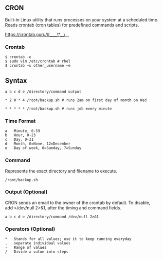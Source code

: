 ## CRON

Built-in Linux utility that runs processes on your system at a scheduled time. Reads crontab (cron tables) for predefined commands and scripts.

https://crontab.guru/#____\*__\__

### Crontab

```console
$ crontab -e
$ sudo vim /etc/crontab # rhel
$ crontab –u other_username –e
```

## Syntax

```
a b c d e /directory/command output

* 2 0 * 4 /root/backup.sh # runs 2am on first day of month on Wed

* * * * * /root/backup.sh # runs job every minute
```

### Time Format

```
a   Minute, 0-59
b   Hour, 0-23
c   Day, 0-31
d   Month, 0=None, 12=December
e   Day of week, 0=Sunday, 7=Sunday
```

### Command

Represents the exact directory and filename to execute.

```
/root/backup.sh
```

### Output (Optional)

CRON sends an email to the owner of the crontab by default. To disable, add >/dev/null 2>&1, after the timing and command fields.

```
a b c d e /directory/command /dev/null 2>&1
```

### Operators (Optional)

```
*   Stands for all values; use it to keep running everyday
,   separate individual values
-   Range of values
/   Divide a value into steps
```
